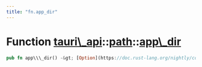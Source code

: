```yaml
---
title: "fn.app_dir"
---
```


Function [tauri\\\_api](/api/rust/tauri\_api/../index.html)::[path](/api/rust/tauri\_api/index.html)::[app\\\_dir](/api/rust/tauri\_api/)
=========================================================================================================================================

```rust
pub fn app\\\_dir() -&gt; [Option](https://doc.rust-lang.org/nightly/core/option/enum.Option.html "enum core::option::Option")&lt;[PathBuf](https://doc.rust-lang.org/nightly/std/path/struct.PathBuf.html "struct std::path::PathBuf")\&gt;
```
      